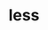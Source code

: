 ---
git: https://github.com/less
logohandle: lesscss
sort: less
title: less
website: http://lesscss.org/
wikipedia: https://en.wikipedia.org/wiki/Less_(stylesheet_language)
---